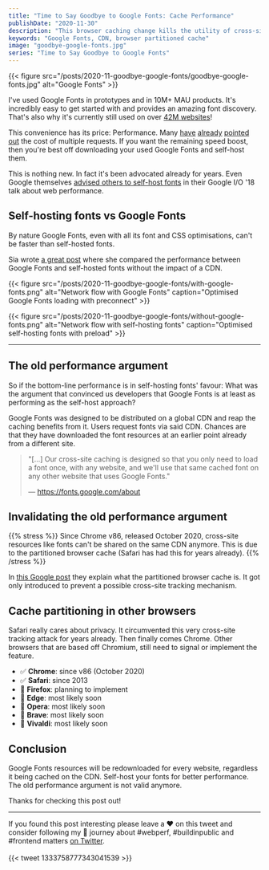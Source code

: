 ```yaml
---
title: "Time to Say Goodbye to Google Fonts: Cache Performance"
publishDate: "2020-11-30"
description: "This browser caching change kills the utility of cross-site resource CDNs like Google Fonts."
keywords: "Google Fonts, CDN, browser partitioned cache"
image: "goodbye-google-fonts.jpg"
series: "Time to Say Goodbye to Google Fonts"
---
```


{{< figure src="/posts/2020-11-goodbye-google-fonts/goodbye-google-fonts.jpg" alt="Google Fonts" >}}

I've used Google Fonts in prototypes and in 10M+ MAU products. It's incredibly easy to get started with and provides an amazing font discovery. That's also why it's currently still used on over [42M websites](https://trends.builtwith.com/websitelist/Google-Font-API)!

This convenience has its price: Performance. Many [have](https://blog.cloudflare.com/fast-google-fonts-with-cloudflare-workers/) [already](https://medium.com/clio-calliope/making-google-fonts-faster-aadf3c02a36d) [pointed](https://www.keycdn.com/blog/web-font-performance#disadvantages-of-web-fonts) [out](https://blog.logrocket.com/self-hosted-fonts-vs-google-fonts-api/) the cost of multiple requests. If you want the remaining speed boost, then you're best off downloading your used Google Fonts and self-host them.

This is nothing new. In fact it's been advocated already for years. Even Google themselves [advised others to self-host fonts](https://www.youtube.com/watch?v=Mv-l3-tJgGk&feature=youtu.be&t=24m58s) in their Google I/O '18 talk about web performance.

## Self-hosting fonts vs Google Fonts

By nature Google Fonts, even with all its font and CSS optimisations, can't be faster than self-hosted fonts. 

Sia wrote [a great post](https://medium.com/clio-calliope/making-google-fonts-faster-aadf3c02a36d) where she compared the performance between Google Fonts and self-hosted fonts without the impact of a CDN.

{{< figure src="/posts/2020-11-goodbye-google-fonts/with-google-fonts.png" alt="Network flow with Google Fonts" caption="Optimised Google Fonts loading with preconnect" >}}

{{< figure src="/posts/2020-11-goodbye-google-fonts/without-google-fonts.png" alt="Network flow with self-hosting fonts" caption="Optimised self-hosting fonts with preload" >}}

---

## The old performance argument

So if the bottom-line performance is in self-hosting fonts' favour: What was the argument that convinced us developers that Google Fonts is at least as performing as the self-host approach?

Google Fonts was designed to be distributed on a global CDN and reap the caching benefits from it. Users request fonts via said CDN. Chances are that they have downloaded the font resources at an earlier point already from a different site.

> "[...] Our cross-site caching is designed so that you only need to load a font once, with any website, and we'll use that same cached font on any other website that uses Google Fonts."
>
> — https://fonts.google.com/about

## Invalidating the old performance argument

{{% stress %}}
Since Chrome v86, released October 2020, cross-site resources like fonts can't be shared on the same CDN anymore. This is due to the partitioned browser cache (Safari has had this for years already).
{{% /stress %}}

In [this Google post](https://developers.google.com/web/updates/2020/10/http-cache-partitioning) they explain what the partitioned browser cache is. It got only introduced to prevent a possible cross-site tracking mechanism.

## Cache partitioning in other browsers

Safari really cares about privacy. It circumvented this very cross-site tracking attack for years already. Then finally comes Chrome. Other browsers that are based off Chromium, still need to signal or implement the feature.

- ✅ **Chrome**: since v86 (October 2020)
- ✅ **Safari**: since 2013
- 🚫 **Firefox**: planning to implement
- 🚫 **Edge**: most likely soon
- 🚫 **Opera**: most likely soon
- 🚫 **Brave**: most likely soon
- 🚫 **Vivaldi**: most likely soon

## Conclusion

Google Fonts resources will be redownloaded for every website, regardless it being cached on the CDN. Self-host your fonts for better performance. The old performance argument is not valid anymore.

Thanks for checking this post out!

---

If you found this post interesting please leave a ❤️ on this tweet and consider following my 🎢 journey about #webperf, #buildinpublic and #frontend matters [on Twitter](https://twitter.com/zwacky).
<br /><br />
{{< tweet 1333758777343041539 >}}
